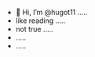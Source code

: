 - 👋 Hi, I’m @hugot11 .....
- like reading .....
- not true .....
- .....
- .....
<!---
hugot11/hugot11 is a ✨ special ✨ repository because its `README.md` (this file) appears on your GitHub profile.
You can click the Preview link to take a look at your changes.
--->
